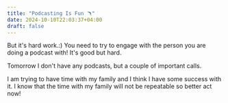 ```yaml
---
title: "Podcasting Is Fun 🪃"
date: 2024-10-10T22:03:37+04:00
draft: false
---
```

But it's hard work.:) You need to try to engage with the person you are doing a podcast with! It's good but hard.

Tomorrow I don't have any podcasts, but a couple of important calls. 

I am trying to have time with my family and I think I have some success with it. I know that the time with my family will not be repeatable so better act now!